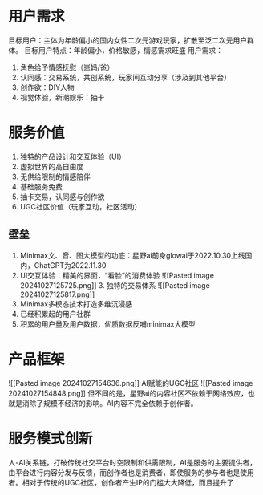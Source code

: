 # 用户需求
目标用户：主体为年龄偏小的国内女性二次元游戏玩家，扩散至泛二次元用户群体。
目标用户特点：年龄偏小，价格敏感，情感需求旺盛
用户需求：
1. 角色给予情感抚慰（崽妈/爸）
2. 认同感：交易系统，共创系统，玩家间互动分享（涉及到其他平台）
3. 创作欲：DIY人物
4. 视觉体验，新潮娱乐：抽卡
# 服务价值
1. 独特的产品设计和交互体验（UI）
2. 虚拟世界的高自由度
3. 无供给限制的情感陪伴
4. 基础服务免费
5. 抽卡交易，认同感与创作欲
6. UGC社区价值（玩家互动，社区活动）
## 壁垒
1. Minimax文、音、图大模型的功底：星野ai前身glowai于2022.10.30上线国内，ChatGPT为2022.11.30
2. UI交互体验：精美的界面，“看脸”的消费体验
   ![[Pasted image 20241027125725.png]]
   3. 独特的交易体系
![[Pasted image 20241027125817.png]]
4. Minimax多模态技术打造多维沉浸感
5. 已经积累起的用户社群
6. 积累的用户量及用户数据，优质数据反哺minimax大模型
# 产品框架
![[Pasted image 20241027154636.png]]
AI赋能的UGC社区
![[Pasted image 20241027154848.png]]
但不同的是，星野ai的内容社区不依赖于网络效应，也就是消除了规模不经济的影响。AI内容不完全依赖于创作者。
# 服务模式创新
人-AI关系链，打破传统社交平台时空限制和供需限制，AI是服务的主要提供者，由平台进行内容分发与反馈，而创作者也是消费者，即使服务的参与者也是使用者。相对于传统的UGC社区，创作者产生IP的门槛大大降低，而且提升了
